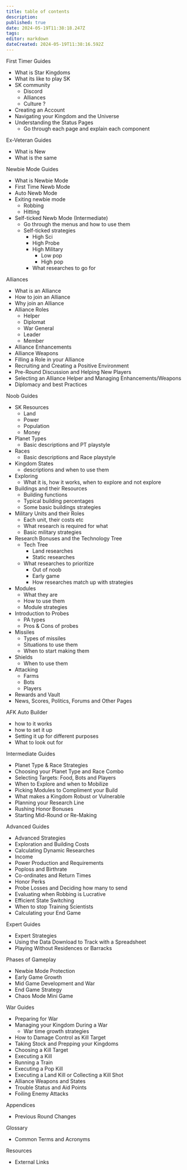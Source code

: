 ```yaml
---
title: table of contents
description: 
published: true
date: 2024-05-19T11:38:18.247Z
tags: 
editor: markdown
dateCreated: 2024-05-19T11:38:16.592Z
---
```


First Timer Guides
- What is Star Kingdoms
- What its like to play SK
- SK community 
  - Discord
  - Alliances
  - Culture ?
- Creating an Account
- Navigating your Kingdom and the Universe
- Understanding the Status Pages
  - Go through each page and explain each component

Ex-Veteran Guides
- What is New
- What is the same

Newbie Mode Guides
- What is Newbie Mode
- First Time Newb Mode
- Auto Newb Mode
- Exiting newbie mode
  - Robbing
  - Hitting
- Self-ticked Newb Mode (Intermediate)
  - Go through the menus and how to use them
  - Self-ticked strategies 
    - High Sci
    - High Probe
    - High Military
      - Low pop
      - High pop  
    - What researches to go for

Alliances
- What is an Alliance
- How to join an Alliance
- Why join an Alliance
- Alliance Roles
  - Helper
  - Diplomat
  - War General
  - Leader
  - Member
- Alliance Enhancements
- Alliance Weapons
- Filling a Role in your Alliance
- Recruiting and Creating a Positive Environment
- Pre-Round Discussion and Helping New Players
- Selecting an Alliance Helper and Managing Enhancements/Weapons
- Diplomacy and best Practices

Noob Guides
- SK Resources
  - Land
  - Power
  - Population
  - Money
- Planet Types 
  - Basic descriptions and PT playstyle
- Races
  - Basic descriptions and Race playstyle
- Kingdom States
  - descriptions and when to use them
- Exploring
  - What it is, how it works, when to explore and not explore
- Buildings and their Resources
  - Building functions
  - Typical building percentages
  - Some basic buildings strategies
- Military Units and their Roles
  - Each unit, their costs etc
  - What research is required for what
  - Basic military strategies
- Research Bonuses and the Technology Tree
  - Tech Tree
    - Land researches
    - Static researches
  - What researches to prioritize
    - Out of noob
    - Early game
    - How researches match up with strategies
- Modules
  - What they are
  - How to use them
  - Module strategies
- Introduction to Probes
  - PA types
  - Pros & Cons of probes
- Missiles
  - Types of missiles
  - Situations to use them
  - When to start making them
- Shields
  - When to use them
- Attacking
  - Farms
  - Bots
  - Players
- Rewards and Vault
- News, Scores, Politics, Forums and Other Pages

AFK Auto Builder
- how to it works
- how to set it up
- Setting it up for different purposes
- What to look out for

Intermediate Guides
- Planet Type & Race Strategies
- Choosing your Planet Type and Race Combo
- Selecting Targets: Food, Bots and Players
- When to Explore and when to Mobilize
- Picking Modules to Compliment your Build
- What makes a Kingdom Robust or Vulnerable
- Planning your Research Line
- Rushing Honor Bonuses
- Starting Mid-Round or Re-Making

Advanced Guides
- Advanced Strategies
- Exploration and Building Costs
- Calculating Dynamic Researches
- Income
- Power Production and Requirements
- Poploss and Birthrate
- Co-ordinates and Return Times
- Honor Perks
- Probe Losses and Deciding how many to send 
- Evaluating when Robbing is Lucrative
- Efficient State Switching
- When to stop Training Scientists
- Calculating your End Game
  
Expert Guides
- Expert Strategies
- Using the Data Download to Track with a Spreadsheet
- Playing Without Residences or Barracks 

Phases of Gameplay
- Newbie Mode Protection
- Early Game Growth
- Mid Game Development and War
- End Game Strategy
- Chaos Mode Mini Game

War Guides
- Preparing for War
- Managing your Kingdom During a War
  - War time growth strategies
- How to Damage Control as Kill Target
- Taking Stock and Prepping your Kingdoms
- Choosing a Kill Target
- Executing a Kill
- Running a Train
- Executing a Pop Kill
- Executing a Land Kill or Collecting a Kill Shot
- Alliance Weapons and States
- Trouble Status and Aid Points
- Foiling Enemy Attacks

Appendices
- Previous Round Changes

Glossary
- Common Terms and Acronyms

Resources
- External Links
